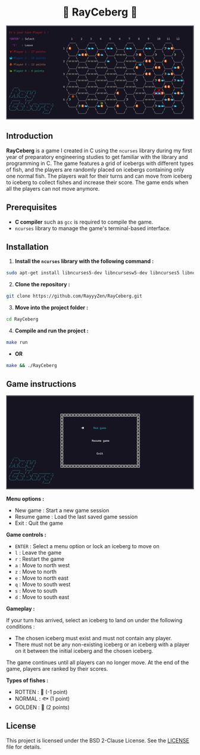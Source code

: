 <h1 align="center">🐧 RayCeberg 🐧</h1>

![RayCeberg](data/RayCebergDemo.png)

## Introduction

**RayCeberg** is a game I created in C using the `ncurses` library during my first year of preparatory engineering studies to get familiar with the library and programming in C. The game features a grid of icebergs with different types of fish, and the players are randomly placed on icebergs containing only one normal fish. The players wait for their turns and can move from iceberg to iceberg to collect fishes and increase their score. The game ends when all the players can not move anymore.

## Prerequisites

- **C compiler** such as `gcc` is required to compile the game.
- `ncurses` library to manage the game's terminal-based interface.

## Installation

1. **Install the `ncurses` library with the following command :** 
```sh
sudo apt-get install libncurses5-dev libncursesw5-dev libncurses5 libncursesw5
```

2. **Clone the repository :** 
```sh
git clone https://github.com/RayyyZen/RayCeberg.git
```

3. **Move into the project folder :** 
```sh
cd RayCeberg
```

4. **Compile and run the project :**
```sh
make run
```
- **OR**
```sh
make && ./RayCeberg
```

## Game instructions

![RayCebergMenu](data/RayCebergMenu.png)

**Menu options :**
- New game : Start a new game session
- Resume game : Load the last saved game session
- Exit : Quit the game

**Game controls :**
- `ENTER` : Select a menu option or lock an iceberg to move on
- `l` : Leave the game
- `r` : Restart the game
- `a` : Move to north west
- `z` : Move to north
- `e` : Move to north east
- `q` : Move to south west
- `s` : Move to south
- `d` : Move to south east

**Gameplay :**

If your turn has arrived, select an iceberg to land on under the following conditions :

- The chosen iceberg must exist and must not contain any player.
- There must not be any non-existing iceberg or an iceberg with a player on it between the initial iceberg and the chosen iceberg.

The game continues until all players can no longer move. At the end of the game, players are ranked by their scores.

**Types of fishes :**

- ROTTEN : 🦈 (-1 point)
- NORMAL : 🐟 (1 point)
- GOLDEN : 🐠 (2 points)

## License

This project is licensed under the BSD 2-Clause License. See the [LICENSE](LICENSE) file for details.